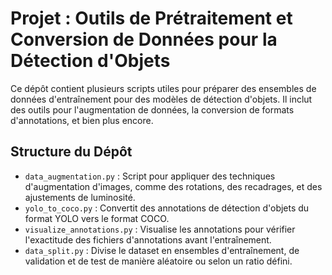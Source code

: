 # Projet : Outils de Prétraitement et Conversion de Données pour la Détection d'Objets

Ce dépôt contient plusieurs scripts utiles pour préparer des ensembles de données d'entraînement pour des modèles de détection d'objets. Il inclut des outils pour l'augmentation de données, la conversion de formats d'annotations, et bien plus encore.

## Structure du Dépôt

- `data_augmentation.py` : Script pour appliquer des techniques d'augmentation d'images, comme des rotations, des recadrages, et des ajustements de luminosité.
- `yolo_to_coco.py` : Convertit des annotations de détection d'objets du format YOLO vers le format COCO.
- `visualize_annotations.py` : Visualise les annotations pour vérifier l'exactitude des fichiers d'annotations avant l'entraînement.
- `data_split.py` : Divise le dataset en ensembles d'entraînement, de validation et de test de manière aléatoire ou selon un ratio défini.

